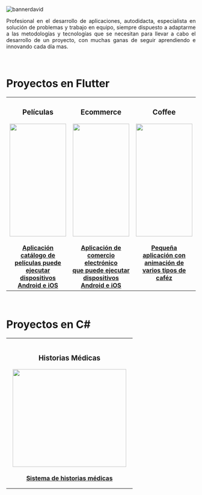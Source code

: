 ![bannerdavid](https://user-images.githubusercontent.com/114191102/213597573-90e98818-b350-41d1-9034-d94f3133166e.jpg)




 
<div align="justify" margin="100"> Profesional en el desarrollo de aplicaciones, autodidacta, especialista en solución de problemas y trabajo en equipo, siempre dispuesto a adaptarme a las metodologías y tecnologías que se necesitan para llevar a cabo el desarrollo de un proyecto, con muchas ganas de seguir aprendiendo e innovando cada día mas.
   </div>
   
   <br>
   <br>
  <b><H1> Proyectos en Flutter</H1></b>
  <div align="center"> <table
  <tr>
     <div align="center"><td width="300px" height="500px"><div align="center"><b><h3>Películas</h3></b></div><div align="center"><img src="https://user-images.githubusercontent.com/114191102/211697499-611b9db3-76a2-4a12-8ce8-313f8b968973.png" height="300" width="150" /></div><br><div align="center"><a href="https://github.com/daemar/peliculas"><b>Aplicación catálogo de <br>películas puede ejecutar <br> dispositivos Android e iOS</a></b></div></td></div> 
      <div align="center"><td width="300px" height="500px"><div align="center"><b><h3>Ecommerce</h3></b></div><div align="center"><img src="https://user-images.githubusercontent.com/114191102/211705980-99862a38-d46d-48ea-9202-c348c2df9774.png" height="300" width="150" /></div><br><div align="center"><b><a href="https://github.com/daemar/ecommer">Aplicación de comercio electrónico <br> que puede ejecutar dispositivos<br> Android e iOS</a></b></div></td>
       <div align="center"><td width="300px" height="500px"><div align="center"><b><h3>Coffee</h3></b></div><div align="center"><img src="https://user-images.githubusercontent.com/114191102/211901918-72f5a81a-1edf-4bf3-960b-1a8db9d23a57.jpg" height="300" width="150" /></div><br><div align="center"><b><a href="https://github.com/daemar/coffee">Pequeña aplicación con animación de varios tipos de caféz<br><br></a></b></div></td>
  </tr></table>  </div>
  
  
  
 
   <br>
  <b><H1> Proyectos en C#</H1></b>
  <div align="left"> <table
  <tr>
     <div align="center"><td width="320px" height="400px"><div align="center"><b><h3>Historias Médicas</h3></b></div><div align="center"><img src="https://user-images.githubusercontent.com/114191102/222848052-a725c287-0a3e-4b06-890b-f2fcc93ca3bd.png" height="260" width="302" /></div><br><div align="center"><a href="https://github.com/daemar/peliculas"><b>Sistema de historias médicas <br> </a></b></div></td>
  </tr></table>  </div>
  

  
